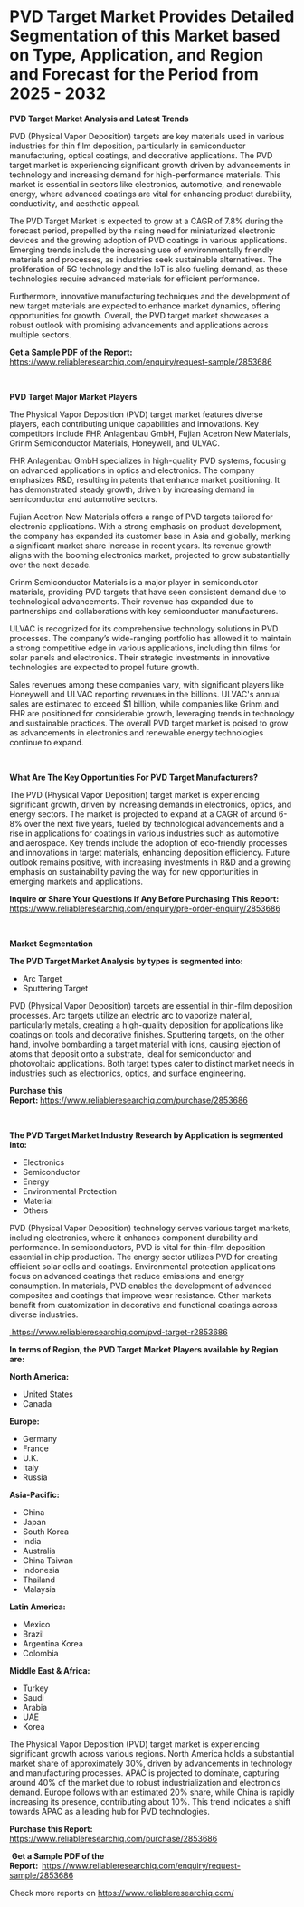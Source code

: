 <p><h1>PVD Target Market Provides Detailed Segmentation of this Market based on Type, Application, and Region and Forecast for the Period from 2025 - 2032</h1></p><p><strong>PVD Target Market Analysis and Latest Trends</strong></p>
<p><p>PVD (Physical Vapor Deposition) targets are key materials used in various industries for thin film deposition, particularly in semiconductor manufacturing, optical coatings, and decorative applications. The PVD target market is experiencing significant growth driven by advancements in technology and increasing demand for high-performance materials. This market is essential in sectors like electronics, automotive, and renewable energy, where advanced coatings are vital for enhancing product durability, conductivity, and aesthetic appeal.</p><p>The PVD Target Market is expected to grow at a CAGR of 7.8% during the forecast period, propelled by the rising need for miniaturized electronic devices and the growing adoption of PVD coatings in various applications. Emerging trends include the increasing use of environmentally friendly materials and processes, as industries seek sustainable alternatives. The proliferation of 5G technology and the IoT is also fueling demand, as these technologies require advanced materials for efficient performance.</p><p>Furthermore, innovative manufacturing techniques and the development of new target materials are expected to enhance market dynamics, offering opportunities for growth. Overall, the PVD target market showcases a robust outlook with promising advancements and applications across multiple sectors.</p></p>
<p><strong>Get a Sample PDF of the Report:&nbsp;</strong> <a href="https://www.reliableresearchiq.com/enquiry/request-sample/2853686?utm_campaign=3128&utm_medium=2&utm_source=Github&utm_content=ia&utm_term=12032025&utm_id=pvd-target">https://www.reliableresearchiq.com/enquiry/request-sample/2853686</a></p>
<p>&nbsp;</p>
<p><strong>PVD Target Major Market Players</strong></p>
<p><p>The Physical Vapor Deposition (PVD) target market features diverse players, each contributing unique capabilities and innovations. Key competitors include FHR Anlagenbau GmbH, Fujian Acetron New Materials, Grinm Semiconductor Materials, Honeywell, and ULVAC.</p><p>FHR Anlagenbau GmbH specializes in high-quality PVD systems, focusing on advanced applications in optics and electronics. The company emphasizes R&D, resulting in patents that enhance market positioning. It has demonstrated steady growth, driven by increasing demand in semiconductor and automotive sectors.</p><p>Fujian Acetron New Materials offers a range of PVD targets tailored for electronic applications. With a strong emphasis on product development, the company has expanded its customer base in Asia and globally, marking a significant market share increase in recent years. Its revenue growth aligns with the booming electronics market, projected to grow substantially over the next decade.</p><p>Grinm Semiconductor Materials is a major player in semiconductor materials, providing PVD targets that have seen consistent demand due to technological advancements. Their revenue has expanded due to partnerships and collaborations with key semiconductor manufacturers. </p><p>ULVAC is recognized for its comprehensive technology solutions in PVD processes. The company’s wide-ranging portfolio has allowed it to maintain a strong competitive edge in various applications, including thin films for solar panels and electronics. Their strategic investments in innovative technologies are expected to propel future growth.</p><p>Sales revenues among these companies vary, with significant players like Honeywell and ULVAC reporting revenues in the billions. ULVAC's annual sales are estimated to exceed $1 billion, while companies like Grinm and FHR are positioned for considerable growth, leveraging trends in technology and sustainable practices. The overall PVD target market is poised to grow as advancements in electronics and renewable energy technologies continue to expand.</p></p>
<p>&nbsp;</p>
<p><strong>What Are The Key Opportunities For PVD Target Manufacturers?</strong></p>
<p><p>The PVD (Physical Vapor Deposition) target market is experiencing significant growth, driven by increasing demands in electronics, optics, and energy sectors. The market is projected to expand at a CAGR of around 6-8% over the next five years, fueled by technological advancements and a rise in applications for coatings in various industries such as automotive and aerospace. Key trends include the adoption of eco-friendly processes and innovations in target materials, enhancing deposition efficiency. Future outlook remains positive, with increasing investments in R&D and a growing emphasis on sustainability paving the way for new opportunities in emerging markets and applications.</p></p>
<p><strong>Inquire or Share Your Questions If Any Before Purchasing This Report:</strong> <a href="https://www.reliableresearchiq.com/enquiry/pre-order-enquiry/2853686?utm_campaign=3128&utm_medium=2&utm_source=Github&utm_content=ia&utm_term=12032025&utm_id=pvd-target">https://www.reliableresearchiq.com/enquiry/pre-order-enquiry/2853686</a></p>
<p>&nbsp;</p>
<p><strong>Market Segmentation</strong></p>
<p><strong>The PVD Target Market Analysis by types is segmented into:</strong></p>
<p><ul><li>Arc Target</li><li>Sputtering Target</li></ul></p>
<p><p>PVD (Physical Vapor Deposition) targets are essential in thin-film deposition processes. Arc targets utilize an electric arc to vaporize material, particularly metals, creating a high-quality deposition for applications like coatings on tools and decorative finishes. Sputtering targets, on the other hand, involve bombarding a target material with ions, causing ejection of atoms that deposit onto a substrate, ideal for semiconductor and photovoltaic applications. Both target types cater to distinct market needs in industries such as electronics, optics, and surface engineering.</p></p>
<p><strong>Purchase this Report:&nbsp;</strong><a href="https://www.reliableresearchiq.com/purchase/2853686?utm_campaign=3128&utm_medium=2&utm_source=Github&utm_content=ia&utm_term=12032025&utm_id=pvd-target">https://www.reliableresearchiq.com/purchase/2853686</a></p>
<p>&nbsp;</p>
<p><strong>The PVD Target Market Industry Research by Application is segmented into:</strong></p>
<p><ul><li>Electronics</li><li>Semiconductor</li><li>Energy</li><li>Environmental Protection</li><li>Material</li><li>Others</li></ul></p>
<p><p>PVD (Physical Vapor Deposition) technology serves various target markets, including electronics, where it enhances component durability and performance. In semiconductors, PVD is vital for thin-film deposition essential in chip production. The energy sector utilizes PVD for creating efficient solar cells and coatings. Environmental protection applications focus on advanced coatings that reduce emissions and energy consumption. In materials, PVD enables the development of advanced composites and coatings that improve wear resistance. Other markets benefit from customization in decorative and functional coatings across diverse industries.</p></p>
<p><a href="https://www.reliableresearchiq.com/pvd-target-r2853686?utm_campaign=3128&utm_medium=2&utm_source=Github&utm_content=ia&utm_term=12032025&utm_id=pvd-target">&nbsp;https://www.reliableresearchiq.com/pvd-target-r2853686</a></p>
<p><strong>In terms of Region, the PVD Target Market Players available by Region are:</strong></p>
<p>
    <p> <strong> North America: </strong>
        <ul>
            <li>United States</li>
            <li>Canada</li>
        </ul>
        </p> 
    <p> <strong> Europe: </strong>
        <ul>
            <li>Germany</li>
            <li>France</li>
            <li>U.K.</li>
            <li>Italy</li>
            <li>Russia</li>
        </ul>
        </p> 
    <p> <strong> Asia-Pacific: </strong>
        <ul>
            <li>China</li>
            <li>Japan</li>
            <li>South Korea</li>
            <li>India</li>
            <li>Australia</li>
            <li>China Taiwan</li>
            <li>Indonesia</li>
            <li>Thailand</li>
            <li>Malaysia</li>
        </ul>
        </p> 
    <p> <strong> Latin America: </strong>
        <ul>
            <li>Mexico</li>
            <li>Brazil</li>
            <li>Argentina Korea</li>
            <li>Colombia</li>
        </ul>
        </p> 
    <p> <strong> Middle East & Africa: </strong>
        <ul>
            <li>Turkey</li>
            <li>Saudi</li>
            <li>Arabia</li>
            <li>UAE</li>
            <li>Korea</li>
        </ul>
    </p>
    </p>
<p><p>The Physical Vapor Deposition (PVD) target market is experiencing significant growth across various regions. North America holds a substantial market share of approximately 30%, driven by advancements in technology and manufacturing processes. APAC is projected to dominate, capturing around 40% of the market due to robust industrialization and electronics demand. Europe follows with an estimated 20% share, while China is rapidly increasing its presence, contributing about 10%. This trend indicates a shift towards APAC as a leading hub for PVD technologies.</p></p>
<p><strong>Purchase this Report: </strong><a href="https://www.reliableresearchiq.com/purchase/2853686?utm_campaign=3128&utm_medium=2&utm_source=Github&utm_content=ia&utm_term=12032025&utm_id=pvd-target">https://www.reliableresearchiq.com/purchase/2853686</a></p>
<p>&nbsp;<strong>Get a Sample PDF of the Report:&nbsp;&nbsp;</strong><a href="https://www.reliableresearchiq.com/enquiry/request-sample/2853686?utm_campaign=3128&utm_medium=2&utm_source=Github&utm_content=ia&utm_term=12032025&utm_id=pvd-target">https://www.reliableresearchiq.com/enquiry/request-sample/2853686</a></p>
<p><strong></strong></p>
<p>Check more reports on <a href="https://www.reliableresearchiq.com/?utm_campaign=3128&utm_medium=2&utm_source=Github&utm_content=ia&utm_term=12032025&utm_id=pvd-target">https://www.reliableresearchiq.com/</a></p>
